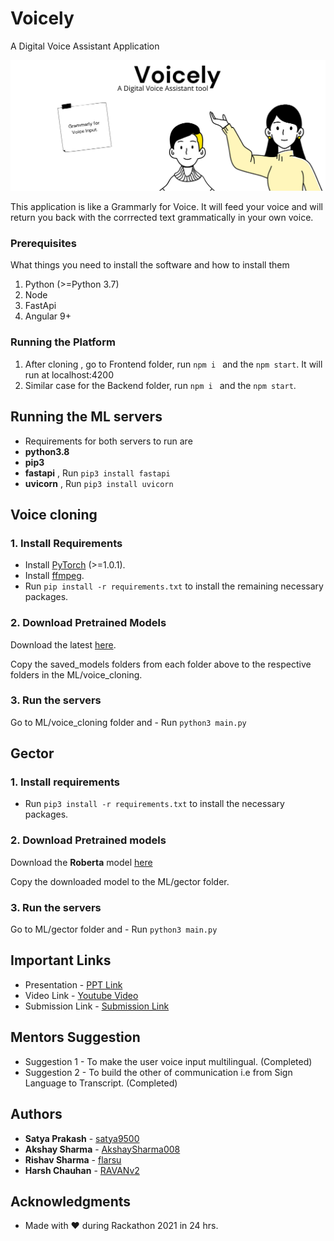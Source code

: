 # Voicely
A Digital Voice Assistant Application 

![Voicely](https://github.com/AkshaySharma008/Voicely/blob/main/frontend/src/assets/Voicely.png)

This application is like a Grammarly for Voice. It will feed your voice and will return you back with the corrrected text grammatically in your own voice.

### Prerequisites

What things you need to install the software and how to install them
1. Python (>=Python 3.7)
2. Node
3. FastApi
4. Angular 9+

### Running the Platform

1. After cloning , go to Frontend folder, run ```npm i ``` and the ```npm start```. It will run at localhost:4200
2. Similar case for the Backend folder, run ```npm i ``` and the ```npm start```.

## Running the ML servers
* Requirements for both servers to run are 
* **python3.8**  
* **pip3**
* **fastapi** , Run `pip3 install fastapi`
* **uvicorn** , Run `pip3 install uvicorn`
## Voice cloning
### 1. Install Requirements

* Install [PyTorch](https://pytorch.org/get-started/locally/) (>=1.0.1).
* Install [ffmpeg](https://ffmpeg.org/download.html#get-packages).
* Run `pip install -r requirements.txt` to install the remaining necessary packages.

### 2. Download Pretrained Models
Download the latest [here](https://github.com/CorentinJ/Real-Time-Voice-Cloning/wiki/Pretrained-models).

Copy the saved_models folders from each folder above to the respective folders in the ML/voice_cloning.  

### 3. Run the servers
Go to ML/voice_cloning folder and -
Run `python3 main.py`


## Gector
### 1. Install requirements
* Run `pip3 install -r requirements.txt` to install the necessary packages.

### 2. Download Pretrained models
Download the **Roberta** model [here](https://grammarly-nlp-data-public.s3.amazonaws.com/gector/roberta_1_gector.th)

Copy the downloaded model to the ML/gector folder.

### 3. Run the servers
Go to ML/gector folder and -
Run `python3 main.py` 





## Important Links
* Presentation - [PPT Link](https://www.canva.com/design/DAEYSuGT9-w/CL-jDSQ9FA1tlGDXGV_uYA/view?utm_content=DAEYSuGT9-w&utm_campaign=designshare&utm_medium=link&utm_source=sharebutton)
* Video Link - [Youtube Video](https://youtu.be/H4cZBT86_ok)
* Submission Link - [Submission Link](https://devpost.com/software/sanket)



## Mentors Suggestion
* Suggestion 1 - To make the user voice input multilingual. (Completed)
* Suggestion 2 - To build the other of communication i.e from Sign Language to Transcript. (Completed)


## Authors

* **Satya Prakash** - [satya9500](https://github.com/satya9500)
* **Akshay Sharma** - [AkshaySharma008](https://github.com/AkshaySharma008)
* **Rishav Sharma** - [flarsu](https://github.com/flarsu)
* **Harsh Chauhan** - [RAVANv2](https://github.com/RAVANv2)

 ## Acknowledgments

* Made with &#9829; during Rackathon 2021 in 24 hrs.
